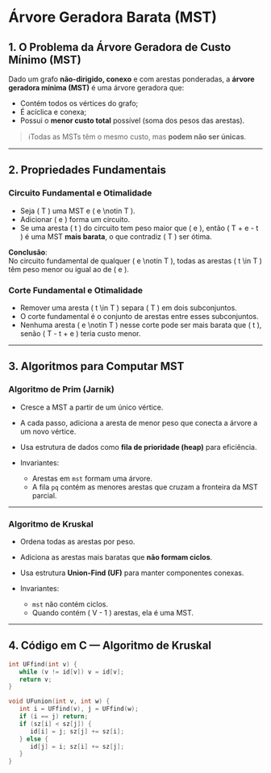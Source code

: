 # Árvore Geradora Barata (MST) 

## 1. O Problema da Árvore Geradora de Custo Mínimo (MST)

Dado um grafo **não-dirigido, conexo** e com arestas ponderadas, a **árvore geradora mínima (MST)** é uma árvore geradora que:

- Contém todos os vértices do grafo;
- É acíclica e conexa;
- Possui o **menor custo total** possível (soma dos pesos das arestas).

> ℹTodas as MSTs têm o mesmo custo, mas **podem não ser únicas**.

---

## 2. Propriedades Fundamentais

### Circuito Fundamental e Otimalidade
- Seja \( T \) uma MST e \( e \notin T \).
- Adicionar \( e \) forma um circuito.
- Se uma aresta \( t \) do circuito tem peso maior que \( e \), então \( T + e - t \) é uma MST **mais barata**, o que contradiz \( T \) ser ótima.

**Conclusão**:  
No circuito fundamental de qualquer \( e \notin T \), todas as arestas \( t \in T \) têm peso menor ou igual ao de \( e \).

### Corte Fundamental e Otimalidade
- Remover uma aresta \( t \in T \) separa \( T \) em dois subconjuntos.
- O corte fundamental é o conjunto de arestas entre esses subconjuntos.
- Nenhuma aresta \( e \notin T \) nesse corte pode ser mais barata que \( t \), senão \( T - t + e \) teria custo menor.

---

## 3. Algoritmos para Computar MST

### Algoritmo de Prim (Jarnik)
- Cresce a MST a partir de um único vértice.
- A cada passo, adiciona a aresta de menor peso que conecta a árvore a um novo vértice.
- Usa estrutura de dados como **fila de prioridade (heap)** para eficiência.

- Invariantes:
    - Arestas em `mst` formam uma árvore.
    - A fila `pq` contém as menores arestas que cruzam a fronteira da MST parcial.

---

### Algoritmo de Kruskal
- Ordena todas as arestas por peso.
- Adiciona as arestas mais baratas que **não formam ciclos**.
- Usa estrutura **Union-Find (UF)** para manter componentes conexas.

- Invariantes:
    - `mst` não contém ciclos.
    - Quando contém \( V - 1 \) arestas, ela é uma MST.

---

## 4. Código em C — Algoritmo de Kruskal

```c
int UFfind(int v) {
   while (v != id[v]) v = id[v];
   return v;
}

void UFunion(int v, int w) {
   int i = UFfind(v), j = UFfind(w);
   if (i == j) return;
   if (sz[i] < sz[j]) {
      id[i] = j; sz[j] += sz[i];
   } else {
      id[j] = i; sz[i] += sz[j];
   }
}
```
